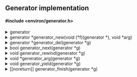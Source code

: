 <!---
This file is part of vermillion.

Vermillion is free software: you can redistribute it and/or modify it
under the terms of the GNU General Public License as published
by the Free Software Foundation, version 3.

Vermillion is distributed in the hope that it will be useful,
but WITHOUT ANY WARRANTY; without even the implied warranty of
MERCHANTABILITY or FITNESS FOR A PARTICULAR PURPOSE.
See the GNU General Public License for more details.

You should have received a copy of the GNU General Public License
along with vermillion. If not, see <https://www.gnu.org/licenses/>.
--->

## Generator implementation

#### #include <environ/generator.h>

<details>
<summary>generator</summary>
Type containing the data of a generator

</details>

<details>
<summary>generator *generator_new(void (*f)(generator *),
                                  void *arg)</summary>
Allocates a generator variable and fills it with relevant data

#### Parameters
| name | description |
|------|-------------|
| f | Generator function to be executed |
| arg | Argument to be passed to the generator (through generator_arg) |

</details>

<details>
<summary>generator *generator_del(generator *g)</summary>
Frees a generator variable

#### Parameters
| name | description |
|------|-------------|
| g | Allocated generator or NULL |

#### Return value
| case | description |
|------|-------------|
| Always | NULL |

</details>

<details>
<summary>bool generator_next(generator *g)</summary>
Runs a generator until a yield

#### Parameters
| name | description |
|------|-------------|
| g | Generator to be executed |

#### Return value
| case | description |
|------|-------------|
| Reached a yield point | true |
| Reached a finish point | false |

</details>

<details>
<summary>void generator_rewind(generator *g)</summary>
Rewinds a generator back to the start

#### Parameters
| name | description |
|------|-------------|
| g | Generator to be rewinded |

</details>

<details>
<summary>void *generator_arg(generator *g)</summary>
Returns the argument passed to the generator

#### Parameters
| name | description |
|------|-------------|
| g | Current generator or a generator to be inspected |

</details>

<details>
<summary>void generator_yield(generator *g)</summary>
Defines a yield point on the generator function

#### Parameters
| name | description |
|------|-------------|
| g | Current generator |

</details>

<details>
<summary>[[noreturn]] generator_finish(generator *g)</summary>
Defines a finish point on the generator function (obligatory)

#### Parameters
| name | description |
|------|-------------|
| g | Current generator |

</details>
